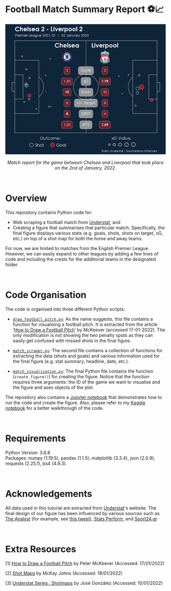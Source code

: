 # Football Match Summary Report ⚽📈

<p align="center">
  <img src="Example_Image.png" width="1000" title="hover text">
</p>
<p align="center">
  <em>Match report for the game between Chelsea and Liverpool that took place on the 2nd of January, 2022.</em>
</p>


<br>

# Overview

This repository contains Python code for:
- Web scraping a football match from [Understat](https://understat.com/), and
- Creating a figure that summarises that particular match.
Specifically, the final figure displays various stats (e.g. goals, shots, shots on target, xG, etc.) on top of a shot map for both the home and away teams.

For now, we are limited to matches from the English Premier League. 
However, we can easily expand to other leagues by adding a few lines of code and including the crests for the additional teams in the designated folder. 

<br>

# Code Organisation

The code is organised into three different Python scripts:
-	[`draw_football_pitch.py`](https://github.com/KOrfanakis/Football_Match_Summary_Report/blob/main/draw_football_pitch.py): As the name suggests, this file contains a function for visualising a football pitch.
It is extracted from the article ‘[How to Draw a Football Pitch](http://petermckeever.com/2020/10/how-to-draw-a-football-pitch/)’ by McKeever (accessed 17-01-2022).
The only modification is not showing the two penalty spots as they can easily get confused with missed shots in the final figure.

- [`match_scraper.py`](https://github.com/KOrfanakis/Football_Match_Summary_Report/blob/main/match_scraper.py): The second file contains a collection of functions 
for extracting the data (shots and goals) and various information used for the final figure (e.g. stat summary, headline, date, etc.).

- [`match_visualisation.py`](https://github.com/KOrfanakis/Football_Match_Summary_Report/blob/main/match_visualisation.py): The final Python file contains the function (`create_figure()`) for creating the figure.
Notice that the function requires three arguments: the ID of the game we want to visualise and the figure and axes objects of the plot.

The repository also contains a [Jupyter notebook]( https://github.com/KOrfanakis/Football_Match_Summary_Report/blob/main/Example_Notebook.ipynb) that demonstrates how to run the code and create the figure.
Also, please refer to my [Kaggle notebook]( https://www.kaggle.com/korfanakis/football-game-summary-web-scraping-understat ) for a better walkthrough of the code. 

<br>

# Requirements

Python Version: 3.6.8 <br>
Packages: numpy (1.19.5), pandas (1.1.5), matplotlib (3.3.4), json (2.0.9), requests (2.25.1), bs4 (4.9.3).

<br>

# Acknowledgements

All data used in this tutorial are extracted from [Understat](https://understat.com/)'s website. 
The final design of our figure has been influenced by various sources such as [The Analyst](https://theanalyst.com/eu/) (for example, see [this tweet](https://twitter.com/OptaAnalyst/status/1480486161491664901/photo/1)), [Stats Perform](https://o7dkx1gd2bwwexip1qwjpplu-wpengine.netdna-ssl.com/wp-content/uploads/2020/11/Total-Shots-For-and-Against-Beerschot.png), and [Sport24.gr](https://www.sport24.gr/football/zoze-sa-o-thriamvos-ton-analytics.9482938.html)

<br>

# Extra Resources

[1] [How to Draw a Football Pitch](http://petermckeever.com/2020/10/how-to-draw-a-football-pitch/) by Peter McKeever (Accessed: 17/01/2022)

[2] [Shot Maps](https://github.com/mckayjohns/Viz-Templates/blob/master/code/shotmaps.ipynb) by McKay Johns (Accessed: 18/01/2022)

[3] [Understat Series : Shotmaps](https://www.kaggle.com/josegabrielgonzalez/understat-series-shotmaps) by José González (Accessed: 10/01/2022) 
